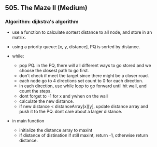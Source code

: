 ## 505. The Maze II (Medium)
### Algorithm: dijkstra's algorithm

- use a function to calculate sortest distance to all node, and store in an matrix.
- using a priority queue: [x, y, distance], PQ is sorted by distance. 
- while:
    - pop PQ. in the PQ, there will all different ways to go stored and we choose the closest path to go first.
    - don't check if meet the target since there might be a closer road.
    - each node go to 4 directions set count to 0 for each direction.
    - in each direction, use while loop to go forward until hit wall, and count the steps.
    - dont forget to -1 for x and ywhen on the wall
    - calculate the new distance. 
    - if new distance < distanceArray[x][y], update distance array and push it to the PQ. dont care about a larger distance.
    
- in main function
    - initialize the distance array to maxint
    - if distance of distination if still maxint, return -1, otherwise return distance.


